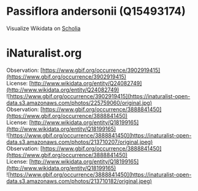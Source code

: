 
Passiflora andersonii (Q15493174)
=================================
  
Visualize Wikidata on [Scholia](https://scholia.toolforge.org/taxon/Q15493174)
# iNaturalist.org
  
Observation: [https://www.gbif.org/occurrence/3902919415](https://www.gbif.org/occurrence/3902919415)  
License: [http://www.wikidata.org/entity/Q24082749](http://www.wikidata.org/entity/Q24082749)  
![https://www.gbif.org/occurrence/3902919415](https://inaturalist-open-data.s3.amazonaws.com/photos/225759060/original.jpg)  
Observation: [https://www.gbif.org/occurrence/3888841450](https://www.gbif.org/occurrence/3888841450)  
License: [http://www.wikidata.org/entity/Q18199165](http://www.wikidata.org/entity/Q18199165)  
![https://www.gbif.org/occurrence/3888841450](https://inaturalist-open-data.s3.amazonaws.com/photos/213710207/original.jpeg)  
Observation: [https://www.gbif.org/occurrence/3888841450](https://www.gbif.org/occurrence/3888841450)  
License: [http://www.wikidata.org/entity/Q18199165](http://www.wikidata.org/entity/Q18199165)  
![https://www.gbif.org/occurrence/3888841450](https://inaturalist-open-data.s3.amazonaws.com/photos/213710182/original.jpeg)